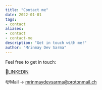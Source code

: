 ```yaml
---
title: "Contact me" 
date: 2022-01-01
tags: 
- contact
aliases:
- contact
- contact-me	
description: "Get in touch with me!"
author: "Mrinmay Dev Sarma"
---
```


Feel free to get in touch:

🔗[LINKEDIN](https://www.linkedin.com/in/mrinmaydevsarma/)

📪Mail → mrinmaydevsarma@protonmail.ch
